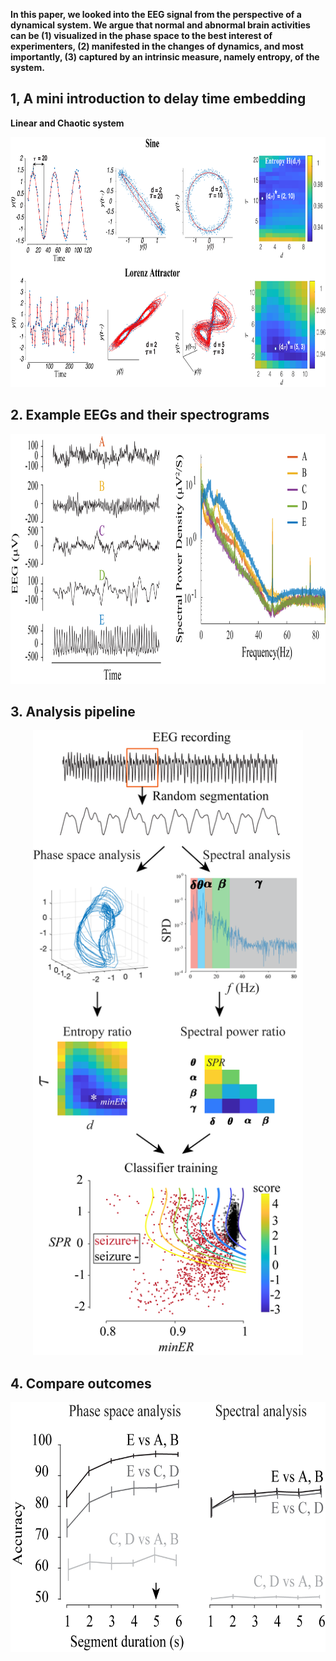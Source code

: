 **In this paper, we looked into the EEG signal from the perspective of a dynamical system. We argue that normal and abnormal brain activities can be (1) visualized in the phase space to the best interest of experimenters, (2) manifested in the changes of dynamics, and most importantly, (3) captured by an intrinsic measure, namely entropy, of the system.**

## 1, A mini introduction to delay time embedding
 **Linear and Chaotic system**
 <p align="center">
  <img src="Fig1.png" height="400" >
</p>

## 2. Example EEGs and their spectrograms
<p align="center">
  <img src="Fig2.png" height="400" >
</p>

## 3. Analysis pipeline
<p align="center">
  <img src="Fig3.png" height="1000" >
</p>

## 4. Compare outcomes
 <p align="center">
  <img src="Fig4.png" height="400" >
</p>
